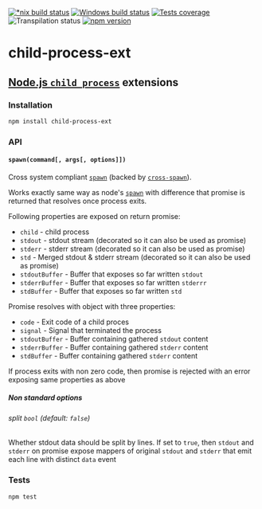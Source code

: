 [![*nix build status][nix-build-image]][nix-build-url]
[![Windows build status][win-build-image]][win-build-url]
[![Tests coverage][cov-image]][cov-url]
![Transpilation status][transpilation-image]
[![npm version][npm-image]][npm-url]

# child-process-ext

## [Node.js `child_process`](https://nodejs.org/api/child_process..html) extensions

### Installation

```bash
npm install child-process-ext
```

### API

#### `spawn(command[, args[, options]])`

Cross system compliant [`spawn`](https://nodejs.org/api/child_process.html#child_process_child_process_spawn_command_args_options) (backed by [`cross-spawn`](https://www.npmjs.com/package/cross-spawn)).

Works exactly same way as node's [`spawn`](https://nodejs.org/api/child_process.html#child_process_child_process_spawn_command_args_options) with difference that promise is returned that resolves once process exits.

Following properties are exposed on return promise:

- `child` - child process
- `stdout` - stdout stream (decorated so it can also be used as promise)
- `stderr` - stderr stream (decorated so it can also be used as promise)
- `std` - Merged stdout & stderr stream (decorated so it can also be used as promise)
- `stdoutBuffer` - Buffer that exposes so far written `stdout`
- `stderrBuffer` - Buffer that exposes so far written `stderrr`
- `stdBuffer` - Buffer that exposes so far written `std`

Promise resolves with object with three properties:

- `code` - Exit code of a child proces
- `signal` - Signal that terminated the process
- `stdoutBuffer` - Buffer containing gathered `stdout` content
- `stderrBuffer` - Buffer containing gathered `stderr` content
- `stdBuffer` - Buffer containing gathered `stderr` content

If process exits with non zero code, then promise is rejected with an error exposing same properties as above

##### Non standard options

###### split `bool` (default: `false`)

Whether stdout data should be split by lines. If set to `true`, then `stdout` and `stderr` on promise expose mappers of original `stdout` and `stderr` that emit each line with distinct `data` event

### Tests

```bash
npm test
```

[nix-build-image]: https://semaphoreci.com/api/v1/medikoo-org/child-process-ext/branches/master/shields_badge.svg
[nix-build-url]: https://semaphoreci.com/medikoo-org/child-process-ext
[win-build-image]: https://ci.appveyor.com/api/projects/status/8r0yv6561qwijfbe?svg=true
[win-build-url]: https://ci.appveyor.com/api/project/medikoo/child-process-ext
[cov-image]: https://img.shields.io/codecov/c/github/medikoo/child-process-ext.svg
[cov-url]: https://codecov.io/gh/medikoo/child-process-ext
[transpilation-image]: https://img.shields.io/badge/transpilation-free-brightgreen.svg
[npm-image]: https://img.shields.io/npm/v/child-process-ext.svg
[npm-url]: https://www.npmjs.com/package/child-process-ext
